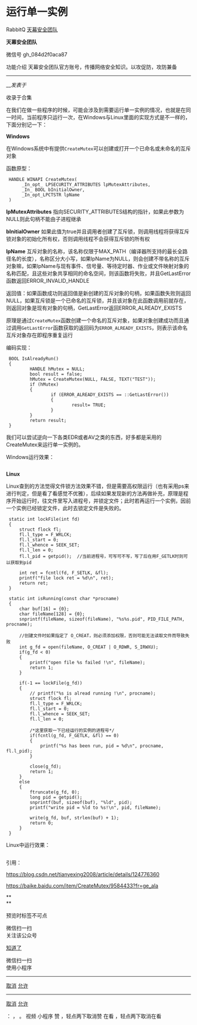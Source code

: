 #  运行单一实例

RabbitQ  [ 天幕安全团队 ](javascript:void\(0\);)

**天幕安全团队** ![]()

微信号 gh_084d2f0aca87

功能介绍 天幕安全团队官方账号，传播网络安全知识。以攻促防，攻防兼备

____

___发表于_

收录于合集

在我们在做一些程序的时候，可能会涉及到需要运行单一实例的情况，也就是在同一时间，当前程序只运行一次，在Windows与Linux里面的实现方式是不一样的，下面分别记一下：  

 **Windows**

在Windows系统中有提供`CreateMutex`可以创建或打开一个已命名或未命名的互斥对象

函数原型：

    
    
     HANDLE WINAPI CreateMutex(  
          _In_opt_ LPSECURITY_ATTRIBUTES lpMutexAttributes,  
          _In_ BOOL bInitialOwner,  
          _In_opt_LPCTSTR lpName  
     )

 **lpMutexAttributes** 指向SECURITY_ATTRIBUTES结构的指针，如果此参数为NULL则此句柄不能由子进程继承

 **bInitialOwner** 如果此值为true并且调用者创建了互斥锁，则调用线程将获得互斥锁对象的初始化所有权，否则调用线程不会获得互斥锁的所有权

 **lpName**
互斥对象的名称，该名称仅限于MAX_PATH（编译器所支持的最长全路径名的长度），名称区分大小写，如果lpName为NULL，则会创建不带名称的互斥对象嘛，如果lpName与现有事件、信号量、等待定时器、作业或文件映射对象的名称匹配，且这些对象共享相同的命名空间，则该函数将失败，并且GetLastError函数返回ERROR_INVALID_HANDLE

返回值：如果函数成功则返回值是新创建的互斥对象的句柄，如果函数失败则返回NULL，如果互斥锁是一个已命名的互斥锁，并且该对象在此函数调用前就存在，则返回对象是现有对象的句柄，GetLastError返回ERROR_ALREADY_EXISTS

原理是通过`CreateMutex`函数创建一个命名的互斥对象，如果对象创建成功而且通过调用`GetLastError`函数获取的返回码为`ERROR_ALREADY_EXISTS`，则表示该命名互斥对象存在即程序重复运行

编码实现：

    
    
     BOOL IsAlreadyRun()  
     {  
             HANDLE hMutex = NULL;  
             bool result = false;  
             hMutex = CreateMutex(NULL, FALSE, TEXT("TEST"));  
             if (hMutex)  
             {  
                     if (ERROR_ALREADY_EXISTS == ::GetLastError())  
                     {  
                             result= TRUE;  
                     }  
             }  
             return result;  
     }

我们可以尝试逆向一下各类EDR或者AV之类的东西，好多都是采用的CreateMutex来运行单一实例的。

Windows运行效果：

![]()

 **Linux**

Linux查到的方法觉得文件锁方法效果不错，但是需要高权限运行（也有采用ps来进行判定，但是看了看感觉不优雅），后续如果发现新的方法再做补充，原理是程序开始运行时，往文件里写入进程号，并锁定文件；此时若再运行一个实例，因前一个实例已经锁定文件，此时去锁定文件是失败的。

    
    
     static int lockFile(int fd)  
     {  
         struct flock fl;  
         fl.l_type = F_WRLCK;  
         fl.l_start = 0;  
         fl.l_whence = SEEK_SET;  
         fl.l_len = 0;  
         fl.l_pid = getpid();  //当前进程号，可写可不写，写了后在用F_GETLK时则可以获取到pid  
        
         int ret = fcntl(fd, F_SETLK, &fl);  
         printf("file lock ret = %d\n", ret);  
         return ret;  
     }  
        
     static int isRunning(const char *procname)  
     {  
         char buf[16] = {0};  
         char fileName[128] = {0};  
         snprintf(fileName, sizeof(fileName), "%s%s.pid", PID_FILE_PATH, procname);  
        
         //创建文件时如果指定了 O_CREAT，则必须添加权限，否则可能无法读取文件而导致失败  
         int g_fd = open(fileName, O_CREAT | O_RDWR, S_IRWXU);  
         if(g_fd < 0)  
         {  
             printf("open file %s failed !\n", fileName);  
             return 1;  
         }  
        
         if(-1 == lockFile(g_fd))  
         {  
             // printf("%s is alread running !\n", procname);  
             struct flock fl;  
             fl.l_type = F_WRLCK;  
             fl.l_start = 0;  
             fl.l_whence = SEEK_SET;  
             fl.l_len = 0;  
               
             /*这里获取一下已经运行的实例的进程号*/  
             if(fcntl(g_fd, F_GETLK, &fl) == 0)  
             {  
                 printf("%s has been run, pid = %d\n", procname, fl.l_pid);  
             }  
        
             close(g_fd);  
             return 1;  
         }  
         else  
         {  
             ftruncate(g_fd, 0);  
             long pid = getpid();  
             snprintf(buf, sizeof(buf), "%ld", pid);  
             printf("write pid = %ld to %s!\n", pid, fileName);  
        
             write(g_fd, buf, strlen(buf) + 1);  
             return 0;  
         }  
     }  
       
     

Linux中运行效果：

![]()

引用：  

https://blog.csdn.net/tianyexing2008/article/details/124776360

https://baike.baidu.com/item/CreateMutex/9584433?fr=ge_ala

 **  
**

预览时标签不可点

微信扫一扫  
关注该公众号

[知道了](javascript:;)

微信扫一扫  
使用小程序

****

[取消](javascript:void\(0\);) [允许](javascript:void\(0\);)

****

[取消](javascript:void\(0\);) [允许](javascript:void\(0\);)

： ， 。   视频 小程序 赞 ，轻点两下取消赞 在看 ，轻点两下取消在看

